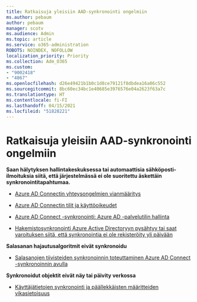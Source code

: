 ```yaml
---
title: Ratkaisuja yleisiin AAD-synkronointi ongelmiin
ms.author: pebaum
author: pebaum
manager: scotv
ms.audience: Admin
ms.topic: article
ms.service: o365-administration
ROBOTS: NOINDEX, NOFOLLOW
localization_priority: Priority
ms.collection: Adm_O365
ms.custom:
- "9002418"
- "4867"
ms.openlocfilehash: d26e49421b1b0c1d8ce79121f8dbdea16a06c552
ms.sourcegitcommit: 8bc60ec34bc1e40685e3976576e04a2623f63a7c
ms.translationtype: HT
ms.contentlocale: fi-FI
ms.lasthandoff: 04/15/2021
ms.locfileid: "51828221"
---
```

# <a name="solutions-to-common-aad-synchronization-problems"></a>Ratkaisuja yleisiin AAD-synkronointi ongelmiin

**Saan hälytyksen hallintakeskuksessa tai automaattisia sähköposti-ilmoituksia siitä, että järjestelmässä ei ole suoritettu äskettäin synkronointitapahtumaa.**

- [Azure AD Connectin yhteysongelmien vianmääritys](https://docs.microsoft.com/azure/active-directory/hybrid/tshoot-connect-connectivity)

- [Azure AD Connectin tilit ja käyttöoikeudet](https://go.microsoft.com/fwlink/p/?LinkId=820598)

- [Azure AD Connect -synkronointi: Azure AD -palvelutilin hallinta](https://docs.microsoft.com/azure/active-directory/hybrid/how-to-connect-azureadaccount)

- [Hakemistosynkronointi Azure Active Directoryyn pysähtyy tai saat varoituksen siitä, että synkronointia ei ole rekisteröity yli päivään](https://support.microsoft.com/help/2882421/directory-synchronization-to-azure-active-directory-stops-or-you-re-warned-that-sync-hasn-t-registered-in-more-than-a-day)
 
**Salasanan hajautusalgoritmit eivät synkronoidu**

- [Salasanojen tiivisteiden synkronoinnin toteuttaminen Azure AD Connect -synkronoinnin avulla](https://docs.microsoft.com/azure/active-directory/hybrid/how-to-connect-password-hash-synchronization)

**Synkronoidut objektit eivät näy tai päivity verkossa**

- [Käyttäjätietojen synkronointi ja päällekkäisten määritteiden vikasietoisuus](https://docs.microsoft.com/azure/active-directory/hybrid/how-to-connect-syncservice-duplicate-attribute-resiliency)
